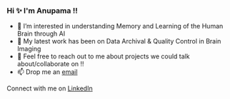 ### Hi ✨ I'm Anupama !!
                                                               
<!--
**anupamaaas/anupamaaas** is a ✨ _special_ ✨ repository because its `README.md` (this file) appears on your GitHub profile.

Here are some ideas to get you started:
- 👯 I’m looking to collaborate on ...
- 🤔 I’m looking for help with ...
- ⚡ Fun fact: ...
-->

- 🌱 I’m interested in understanding Memory and Learning of the Human Brain through AI
- 🔭 My latest work has been on Data Archival & Quality Control in Brain Imaging
- 💬 Feel free to reach out to me about projects we could talk about/collaborate on !!
- 📫 Drop me an [email](mailto:anupamaaa7@gmail.com)

Connect with me on [LinkedIn](https://www.linkedin.com/in/anupama-s-2969aa176/)


